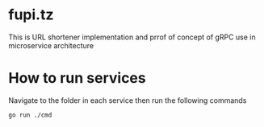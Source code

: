 # fupi.tz
This is URL shortener implementation and prrof of concept of gRPC use in microservice architecture

# How to run services
Navigate to the folder in each service then run the following commands

`go run ./cmd`